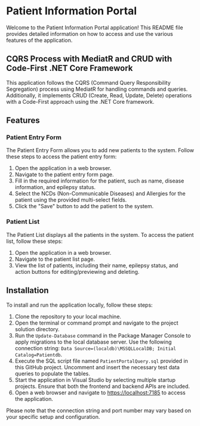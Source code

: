 # Patient Information Portal

Welcome to the Patient Information Portal application! This README file provides detailed information on how to access and use the various features of the application.
## CQRS Process with MediatR and CRUD with Code-First .NET Core Framework

This application follows the CQRS (Command Query Responsibility Segregation) process using MediatR for handling commands and queries. Additionally, it implements CRUD (Create, Read, Update, Delete) operations with a Code-First approach using the .NET Core framework.

## Features

### Patient Entry Form

The Patient Entry Form allows you to add new patients to the system. Follow these steps to access the patient entry form:

1. Open the application in a web browser.
2. Navigate to the patient entry form page.
3. Fill in the required information for the patient, such as name, disease information, and epilepsy status.
4. Select the NCDs (Non-Communicable Diseases) and Allergies for the patient using the provided multi-select fields.
5. Click the "Save" button to add the patient to the system.

### Patient List

The Patient List displays all the patients in the system. To access the patient list, follow these steps:

1. Open the application in a web browser.
2. Navigate to the patient list page.
3. View the list of patients, including their name, epilepsy status, and action buttons for editing/previewing and deleting.


## Installation

To install and run the application locally, follow these steps:

1. Clone the repository to your local machine.
2. Open the terminal or command prompt and navigate to the project solution directory.
3. Run the `Update-Database` command in the Package Manager Console to apply migrations to the local database server. Use the following connection string: `Data Source=(localdb)\MSSQLLocalDB; Initial Catalog=Patientdb`.
4. Execute the SQL script file named `PatientPortalQuery.sql` provided in this GitHub project. Uncomment and insert the necessary test data queries to populate the tables.
5. Start the application in Visual Studio by selecting multiple startup projects. Ensure that both the frontend and backend APIs are included.
6. Open a web browser and navigate to [https://localhost:7185](https://localhost:7185) to access the application.

Please note that the connection string and port number may vary based on your specific setup and configuration.
